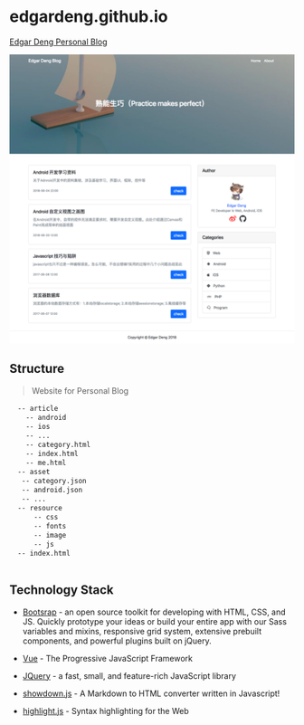 # edgardeng.github.io

[Edgar Deng Personal Blog](https://edgardeng.github.io )

![screenshot](./resource/image/screenshot.png)
## Structure

> Website for Personal Blog

```
  -- article
    -- android
    -- ios
    -- ...
    -- category.html 
    -- index.html 
    -- me.html 
  -- asset
   -- category.json 
   -- android.json 
   -- ...
  -- resource
      -- css
      -- fonts
      -- image
      -- js
  -- index.html
  
```

## Technology Stack 

* [Bootsrap](https://getbootstrap.com/) - an open source toolkit for developing with HTML, CSS, and JS. Quickly prototype your ideas or build your entire app with our Sass variables and mixins, responsive grid system, extensive prebuilt components, and powerful plugins built on jQuery.
 
* [Vue](https://vuejs.org/index.html) - The Progressive JavaScript Framework

* [JQuery](https://jquery.com/ ) - a fast, small, and feature-rich JavaScript library

* [showdown.js](http://showdownjs.com/) - A Markdown to HTML converter written in Javascript!

* [highlight.js](https://highlightjs.org/) - Syntax highlighting for the Web
